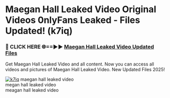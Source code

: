 # Maegan Hall Leaked Video Original Videos 0nlyFans Leaked - Files Updated! (k7iq)

<h3>🔴 CLICK HERE 🌐==►► <a href="https://best4dudes.click/HH4t6V" rel="nofollow">Maegan Hall Leaked Video Updated Files</a></h3>

Get Maegan Hall Leaked Video and all content. Now you can access all videos and pictures of Maegan Hall Leaked Video. New Updated Files 2025!

[![k7iq](https://github.com/user-attachments/assets/8c521d6e-e6e3-4a75-9320-d58ab9d79d5b)](https://best4dudes.click/HH4t6V)
maegan hall leaked video<br>
megan hall leaked video<br>
meagan hall leaked video
